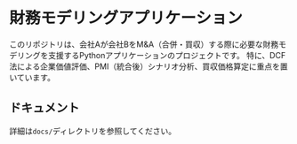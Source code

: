 # 財務モデリングアプリケーション

このリポジトリは、会社Aが会社BをM&A（合併・買収）する際に必要な財務モデリングを支援するPythonアプリケーションのプロジェクトです。
特に、DCF法による企業価値評価、PMI（統合後）シナリオ分析、買収価格算定に重点を置いています。

## ドキュメント
詳細は`docs/`ディレクトリを参照してください。
